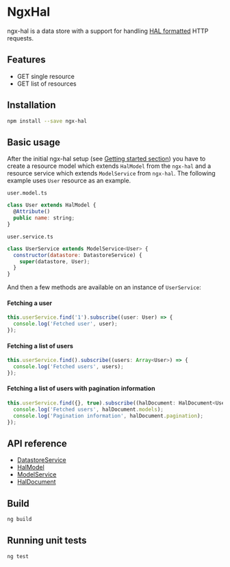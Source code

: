 # NgxHal

ngx-hal is a data store with a support for handling [HAL formatted](http://stateless.co/hal_specification.html) HTTP requests.

## Features

* GET single resource
* GET list of resources

## Installation

```bash
npm install --save ngx-hal
```

## Basic usage

After the initial ngx-hal setup (see [Getting started section](https://github.com/infinum/ngx-hal/wiki/Getting-started)) you have to create a resource model which extends `HalModel` from the `ngx-hal` and a resource service which extends `ModelService` from `ngx-hal`.
The following example uses `User` resource as an example.

`user.model.ts`
```js
class User extends HalModel {
  @Attribute()
  public name: string;
}
```

`user.service.ts`
```js
class UserService extends ModelService<User> {
  constructor(datastore: DatastoreService) {
    super(datastore, User);
  }
}
```

And then a few methods are available on an instance of `UserService`:

#### Fetching a user

```js
this.userService.find('1').subscribe((user: User) => {
  console.log('Fetched user', user);
});
```

#### Fetching a list of users

```js
this.userService.find().subscribe((users: Array<User>) => {
  console.log('Fetched users', users);
});
```

#### Fetching a list of users with pagination information

```js
this.userService.find({}, true).subscribe((halDocument: HalDocument<User>) => {
  console.log('Fetched users', halDocument.models);
  console.log('Pagination information', halDocument.pagination);
});
```

## API reference

* [DatastoreService](https://github.com/infinum/ngx-hal/wiki/DatastoreService)
* [HalModel](https://github.com/infinum/ngx-hal/wiki/HalModel)
* [ModelService](https://github.com/infinum/ngx-hal/wiki/ModelService)
* [HalDocument](https://github.com/infinum/ngx-hal/wiki/HalDocument)

## Build

```bash
ng build
```

## Running unit tests

```bash
ng test
```

